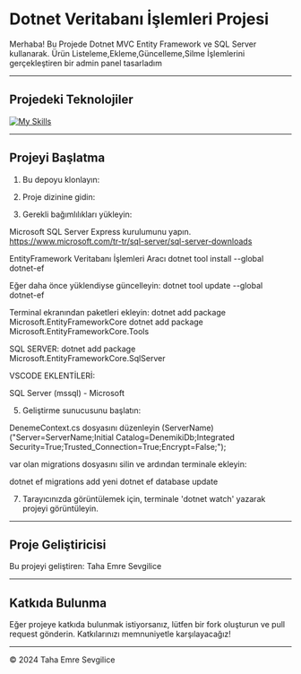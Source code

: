  
# Dotnet Veritabanı İşlemleri Projesi

Merhaba! Bu Projede Dotnet MVC Entity Framework ve SQL Server kullanarak. Ürün Listeleme,Ekleme,Güncelleme,Silme İşlemlerini gerçekleştiren bir admin panel tasarladım

---

## Projedeki Teknolojiler
[![My Skills](https://skillicons.dev/icons?i=bootstrap,html,css,js,cs,dotnet,mysql)](https://skillicons.dev)

---

## Projeyi Başlatma

1. Bu depoyu klonlayın:


2. Proje dizinine gidin:


3. Gerekli bağımlılıkları yükleyin:
   
Microsoft SQL Server Express kurulumunu yapın. 
https://www.microsoft.com/tr-tr/sql-server/sql-server-downloads

EntityFramework Veritabanı İşlemleri Aracı
dotnet tool install --global dotnet-ef

Eğer daha önce yüklendiyse güncelleyin:
dotnet tool update --global dotnet-ef

Terminal ekranından paketleri ekleyin:
dotnet add package Microsoft.EntityFrameworkCore
dotnet add package Microsoft.EntityFrameworkCore.Tools

SQL SERVER:
dotnet add package Microsoft.EntityFrameworkCore.SqlServer

VSCODE EKLENTİLERİ:

SQL Server (mssql) - Microsoft

5. Geliştirme sunucusunu başlatın:

 DenemeContext.cs dosyasını düzenleyin (ServerName) ("Server=ServerName;Initial Catalog=DenemikiDb;Integrated Security=True;Trusted_Connection=True;Encrypt=False;");

var olan migrations dosyasını silin ve ardından terminale ekleyin:

dotnet ef migrations add yeni
dotnet ef database update



7. Tarayıcınızda görüntülemek için, terminale 'dotnet watch' yazarak projeyi görüntüleyin.

---

## Proje Geliştiricisi

Bu projeyi geliştiren: Taha Emre Sevgilice

---

## Katkıda Bulunma

Eğer projeye katkıda bulunmak istiyorsanız, lütfen bir fork oluşturun ve pull request gönderin. Katkılarınızı memnuniyetle karşılayacağız!

---

© 2024 Taha Emre Sevgilice


